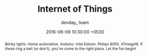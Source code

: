 ---
title:  "Internet of Things"
date:   2016-06-09 10:30:00 +0530
categories: events
tags: [ "iot", "robotics", "hardware" ]
author: "devday_ team"
name: Internet of Things"
abstract: "Blinky lights. Home automation. Arduino. Intel Edison. Philips 8055. ATmega16. If these ring a bell (or don't), you've come to the right place. Let the fun begin!"
time: "2016-08-09T10:30:00+05:30"
event_time: "10:30 AM - 01:30 PM"
registration_closes: "2016-08-09T10:30:00+05:30"
venue: |
  Sahaj Software Solutions Pvt. Ltd.
  Type 2/15, Dr.V.S.I Estate, 
  Rajiv Gandhi Salai, Thiruvanmiyur, 
  Chennai 600041
agenda: 
- 
    type: "talk"
    title: "talk 1"
    authors: 
    - 
        name: "Avinash Nijampure"
        avatar: ""
    time: "2016-07-09T10:30:00+05:30"
    local_time: "10:30"
    local_time_post: "AM"
    abstract: "Dolore ex deserunt aute fugiat aute nulla ea sunt aliqua nisi cupidatat eu. Duis nulla tempor do aute et eiusmod velit exercitation nostrud quis"
- 
    type: "break"
    time: "2016-07-09T11:15:00+05:30"
    title: "Tea and snacks"
    local_time: "11:15"
    local_time_post: "AM"
- 
    type: "talk"
    time: "2016-07-09T11:30:00+05:30"
    title: "SQLite: Why aren't you using it more?"
    local_time: "11:30"
    local_time_post: "AM"
    abstract: "Dolore ex deserunt aute fugiat aute nulla ea sunt aliqua nisi cupidatat eu. Duis nulla tempor do aute et eiusmod velit exercitation nostrud quis"
    authors: 
    - 
        name: "Srimathi Harinarayanan"
        avatar: ""
    - 
        name: "Navaneeth KN"
        avatar: ""
- 
    type: "talk"
    title: "Databases as event streams"
    time: "2016-07-09T12:15:00+05:30"
    local_time: "11:15"
    local_time_post: "AM"
    abstract: "Dolore ex deserunt aute fugiat aute nulla ea sunt aliqua nisi cupidatat eu. Duis nulla tempor do aute et eiusmod velit exercitation nostrud quis"
    authors: 
    - 
        name: "Shashank Teotia"
        avatar: ""
- 
    type: "break"
    title: "Lunch"
    time: "2016-07-09T13:00:00+05:30"
    local_time: "01:00"
    local_time_post: "PM"
---